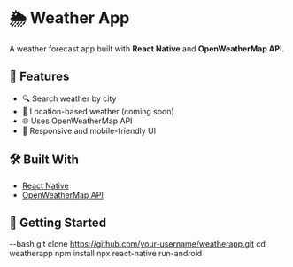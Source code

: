  # 🌦️ Weather App

A weather forecast app built with **React Native** and **OpenWeatherMap API**.

## 🚀 Features

- 🔍 Search weather by city
- 📍 Location-based weather (coming soon)
- 🌐 Uses OpenWeatherMap API
- 🎨 Responsive and mobile-friendly UI

## 🛠️ Built With

- [React Native](https://reactnative.dev/)
- [OpenWeatherMap API](https://openweathermap.org/api)
## 🧪 Getting Started

 --bash
git clone https://github.com/your-username/weatherapp.git
cd weatherapp
npm install
npx react-native run-android   
